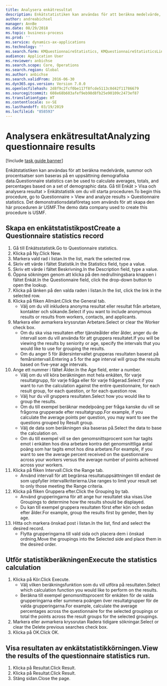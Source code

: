 ```yaml
---
title: Analysera enkätresultat
description: Enkätstatistiken kan användas för att beräkna medelvärde, summor och procentsatser som baseras på en uppsättning demografiska data.
author: andreabichsel
manager: AnnBe
ms.date: 08/29/2018
ms.topic: business-process
ms.prod: ''
ms.service: dynamics-ax-applications
ms.technology: ''
ms.search.form: KMQuestionnaireStatistics, KMQuestionnaireStatisticsLine
audience: Application User
ms.reviewer: anbichse
ms.search.scope: Core, Operations
ms.search.region: Global
ms.author: anbichse
ms.search.validFrom: 2016-06-30
ms.dyn365.ops.version: Version 7.0.0
ms.openlocfilehash: 2d8f9c2fcf0be117f8fcde5113c0d42f11786679
ms.sourcegitcommit: 608e68b603afef9eb98d8fb25e90109c2473ef87
ms.translationtype: HT
ms.contentlocale: sv-SE
ms.lasthandoff: 03/19/2019
ms.locfileid: "858593"
---
```

# <a name="analyzing-questionnaire-results"></a><span data-ttu-id="ff182-103">Analysera enkätresultat</span><span class="sxs-lookup"><span data-stu-id="ff182-103">Analyzing questionnaire results</span></span>

[!include [task guide banner](../../includes/task-guide-banner.md)]

<span data-ttu-id="ff182-104">Enkätstatistiken kan användas för att beräkna medelvärde, summor och procentsatser som baseras på en uppsättning demografiska data.</span><span class="sxs-lookup"><span data-stu-id="ff182-104">Questionnaire statistics can be used to calculate averages, totals, and percentages based on a set of demographic data.</span></span> <span data-ttu-id="ff182-105">Gå till Enkät > Visa och analysera resultat > Enkätstatistik om du vill starta proceduren.</span><span class="sxs-lookup"><span data-stu-id="ff182-105">To begin this procedure, go to Questionnaire > View and analyze results > Questionnaire statistics.</span></span> <span data-ttu-id="ff182-106">Det demonstrationsdataföretag som används för att skapa den här proceduren är USMF.</span><span class="sxs-lookup"><span data-stu-id="ff182-106">The demo data company used to create this procedure is USMF.</span></span>


## <a name="create-a-questionnaire-statistics-record"></a><span data-ttu-id="ff182-107">Skapa en enkätstatistikpost</span><span class="sxs-lookup"><span data-stu-id="ff182-107">Create a Questionnaire statistics record</span></span>
1. <span data-ttu-id="ff182-108">Gå till Enkätsstatistik.</span><span class="sxs-lookup"><span data-stu-id="ff182-108">Go to Questionnaire statistics.</span></span>
2. <span data-ttu-id="ff182-109">Klicka på Ny.</span><span class="sxs-lookup"><span data-stu-id="ff182-109">Click New.</span></span>
3. <span data-ttu-id="ff182-110">Markera vald rad i listan.</span><span class="sxs-lookup"><span data-stu-id="ff182-110">In the list, mark the selected row.</span></span>
4. <span data-ttu-id="ff182-111">Skriv ett värde i fältet Statistik.</span><span class="sxs-lookup"><span data-stu-id="ff182-111">In the Statistics field, type a value.</span></span>
5. <span data-ttu-id="ff182-112">Skriv ett värde i fältet Beskrivning.</span><span class="sxs-lookup"><span data-stu-id="ff182-112">In the Description field, type a value.</span></span>
6. <span data-ttu-id="ff182-113">Öppna sökningen genom att klicka på den nedrullningsbara knappen i fältet Enkät.</span><span class="sxs-lookup"><span data-stu-id="ff182-113">In the Questionnaire field, click the drop-down button to open the lookup.</span></span>
7. <span data-ttu-id="ff182-114">Klicka på länken på den valda raden i listan.</span><span class="sxs-lookup"><span data-stu-id="ff182-114">In the list, click the link in the selected row.</span></span>
8. <span data-ttu-id="ff182-115">Klicka på fliken Allmänt.</span><span class="sxs-lookup"><span data-stu-id="ff182-115">Click the General tab.</span></span>
    * <span data-ttu-id="ff182-116">Välj om du vill inkludera anonyma resultat eller resultat från arbetare, kontakter och sökande.</span><span class="sxs-lookup"><span data-stu-id="ff182-116">Select if you want to include anonymous results or results from workers, contacts, and applicants.</span></span>  
9. <span data-ttu-id="ff182-117">Markera eller avmarkera kryssrutan Arbetare.</span><span class="sxs-lookup"><span data-stu-id="ff182-117">Select or clear the Worker check box.</span></span>
    * <span data-ttu-id="ff182-118">Om du ska visa resultaten efter tjänsteålder eller ålder, anger du de intervall som du vill använda för att gruppera resultatet.</span><span class="sxs-lookup"><span data-stu-id="ff182-118">If you will be viewing the results by seniority or age, specify the intervals that you would like to use for grouping the results.</span></span>  
    * <span data-ttu-id="ff182-119">Om du anger 5 för åldersintervallet grupperas resultaten baserat på femårsintervall.</span><span class="sxs-lookup"><span data-stu-id="ff182-119">Entering a 5 for the age interval will group the results based on five-year age intervals.</span></span>  
10. <span data-ttu-id="ff182-120">Ange ett nummer i fältet Ålder.</span><span class="sxs-lookup"><span data-stu-id="ff182-120">In the Age field, enter a number.</span></span>
    * <span data-ttu-id="ff182-121">Välj om du vill köra beräkningen mot hela enkäten, för varje resultatgrupp, för varje fråga eller för varje frågerad.</span><span class="sxs-lookup"><span data-stu-id="ff182-121">Select if you want to run the calculation against the entire questionnaire, for each result group, for each question, or for each question row.</span></span>  
    * <span data-ttu-id="ff182-122">Välj hur du vill gruppera resultaten.</span><span class="sxs-lookup"><span data-stu-id="ff182-122">Select how you would like to group the results.</span></span>  
    * <span data-ttu-id="ff182-123">Om du till exempel beräknar medelpoäng per fråga kanske du vill se frågorna grupperade efter resultatgrupp.</span><span class="sxs-lookup"><span data-stu-id="ff182-123">For example, if you calculate the average points per question, you may want to see the questions grouped by Result group.</span></span>  
    * <span data-ttu-id="ff182-124">Välj de data som beräkningen ska baseras på.</span><span class="sxs-lookup"><span data-stu-id="ff182-124">Select the data to base the calculation on.</span></span>  
    * <span data-ttu-id="ff182-125">Om du till exempel vill se den genomsnittsprocent som har tagits emot i enkäten hos dina arbetare kontra det genomsnittliga antal poäng som har tagits emot hos dina arbetare.</span><span class="sxs-lookup"><span data-stu-id="ff182-125">For example, if you want to see the average percent received on the questionnaire across your workers versus the average number of points achieved across your workers.</span></span>  
11. <span data-ttu-id="ff182-126">Klicka på fliken Intervall.</span><span class="sxs-lookup"><span data-stu-id="ff182-126">Click the Range tab.</span></span>
    * <span data-ttu-id="ff182-127">Använd intervall för att begränsa resultatuppsättningen till endast de som uppfyller intervallkriterierna.</span><span class="sxs-lookup"><span data-stu-id="ff182-127">Use ranges to limit your result set to only those meeting the Range criteria.</span></span>  
12. <span data-ttu-id="ff182-128">Klicka på fliken Gruppera efter.</span><span class="sxs-lookup"><span data-stu-id="ff182-128">Click the Grouping by tab.</span></span>
    * <span data-ttu-id="ff182-129">Använd grupperingarna för att ange hur resultatet ska visas.</span><span class="sxs-lookup"><span data-stu-id="ff182-129">Use Groupings to determine how the results should be displayed.</span></span>  
    * <span data-ttu-id="ff182-130">Du kan till exempel gruppera resultaten först efter kön och sedan efter ålder.</span><span class="sxs-lookup"><span data-stu-id="ff182-130">For example, group the results first by gender, then by age.</span></span>  
13. <span data-ttu-id="ff182-131">Hitta och markera önskad post i listan.</span><span class="sxs-lookup"><span data-stu-id="ff182-131">In the list, find and select the desired record.</span></span>
    * <span data-ttu-id="ff182-132">Flytta grupperingarna till vald sida och placera dem i önskad ordning.</span><span class="sxs-lookup"><span data-stu-id="ff182-132">Move the groupings into the Selected side and place them in the desired order.</span></span>  

## <a name="execute-the-statistics-calculation"></a><span data-ttu-id="ff182-133">Utför statistikberäkningen</span><span class="sxs-lookup"><span data-stu-id="ff182-133">Execute the statistics calculation</span></span>
1. <span data-ttu-id="ff182-134">Klicka på Kör.</span><span class="sxs-lookup"><span data-stu-id="ff182-134">Click Execute.</span></span>
    * <span data-ttu-id="ff182-135">Välj vilken beräkningsfunktion som du vill utföra på resultaten.</span><span class="sxs-lookup"><span data-stu-id="ff182-135">Select which calculation function you would like to perform on the results.</span></span>  
    * <span data-ttu-id="ff182-136">Beräkna till exempel genomsnittsprocent för enkäten för de valda grupperingarna eller summera poängen över resultatgrupper för de valda grupperingarna.</span><span class="sxs-lookup"><span data-stu-id="ff182-136">For example, calculate the average percentages across the questionnaire for the selected groupings or total the points across the result groups for the selected groupings.</span></span>  
2. <span data-ttu-id="ff182-137">Markera eller avmarkera kryssrutan Radera tidigare sökningar.</span><span class="sxs-lookup"><span data-stu-id="ff182-137">Select or clear the Delete previous searches check box.</span></span>
3. <span data-ttu-id="ff182-138">Klicka på OK.</span><span class="sxs-lookup"><span data-stu-id="ff182-138">Click OK.</span></span>

## <a name="view-the-results-of-the-questionnaire-statistics-run"></a><span data-ttu-id="ff182-139">Visa resultaten av enkätstatistikkörningen.</span><span class="sxs-lookup"><span data-stu-id="ff182-139">View the results of the questionnaire statistics run.</span></span>
1. <span data-ttu-id="ff182-140">Klicka på Resultat.</span><span class="sxs-lookup"><span data-stu-id="ff182-140">Click Result.</span></span>
2. <span data-ttu-id="ff182-141">Klicka på Resultat.</span><span class="sxs-lookup"><span data-stu-id="ff182-141">Click Result.</span></span>
3. <span data-ttu-id="ff182-142">Stäng sidan.</span><span class="sxs-lookup"><span data-stu-id="ff182-142">Close the page.</span></span>

